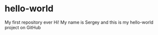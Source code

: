 # hello-world
My first repository ever
Hi!
My name is Sergey and this is my hello-world project on GitHub
